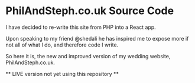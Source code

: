 # PhilAndSteph.co.uk Source Code

I have decided to re-write this site from PHP into a React app.

Upon speaking to my friend @shedali he has inspired me to expose more
if not all of what I do, and therefore code I write.

So here it is, the new and improved version of my wedding website,
PhilAndSteph.co.uk.

** LIVE version not yet using this repository **
